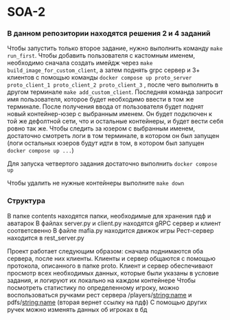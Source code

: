 # SOA-2

### В данном репозитории находятся решения 2 и 4 заданий

Чтобы запустить только второе задание, нужно выполнить команду
`make run_first`. Чтобы добавить пользователя с кастомным именем,
необходимо сначала создать имейдж через `make build_image_for_custom_client`,
а затем поднять grpc сервер и 3+ клиентов с помощью команды 
`docker compose up proto_server proto_client_1 proto_client_2 proto_client_3` , после чего выполнить в другом терминале
`make add_custom_client`. Последняя команда запросит имя пользователя,
которое будет необходимо ввести в том же терминале. После получения ввода от пользователя
будет поднят новый контейнер-юзер с выбранным именем. Он будет подключен к той же дефолтной сети,
что и остальные контейнеры, и будет вести себя ровно так же. Чтобы следить за юзером с выбранным именем,
достаточно смотреть логи в том терминале, в котором он был запущен (логи остальных юзеров будут идти в том,
в котором был запущен `docker compose up ...`)

Для запуска четвертого задания достаточно выполнить
`docker compose up`

Чтобы удалить не нужные контейнеры выполните `make down`

### Структура
В папке contents находятся папки, необходимые для хранения пдф и аватарок
В файлах server.py и client.py находятся gRPC сервер и клиент соответсвенно
В файле mafia.py находится движок игры
Рест-сервер находится в rest_server.py

Проект работает следующим образом: сначала поднимаются оба сервера,
после них клиенты. Клиенты и сервер общаются с помощью протокола,
описанного в папке proto. Клиент и сервер обеспечивают просмотр всех необходимых данных,
которые были указаны в условие задания, и логируют их локально на каждом контейнере
Чтобы посмотреть статистику по определенному игроку, можно воспользоваться ручками
рест сервера /players/<string:name> и pdfs/<string:name> (вторая вернет ссылку на пдф)
С помощью других ручек можно изменять данных об игроках в бд